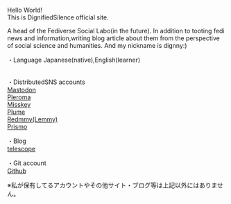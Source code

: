 Hello World!<br>
This is DignifiedSilence official site.<br>

A head of the Fediverse Social Labo(in the future).
In addition to tooting fedi news and information,writing blog article about them from the perspective of social science and humanities.
And my nickname is dignny:)

・Language
Japanese(native),English(learner)

<br>
・DistributedSNS accounts<br>
<a rel="me" href="https://ukadon.shillest.net/@4ioskd">Mastodon</a><br>
<a rel="me" href="https://lufimianet.jp/users/4ioskd">Pleroma</a><br>
<a rel="me" href="https://misskey.de/@4ioskd">Misskey</a><br>
<a rel="me" href="https://plume.xn--krsgw--n73t.com/@/4ioskd">Plume</a><br>
<a rel="me" href="https://lemmy.cardina1.red/u/DignifiedSilence">Redmmy(Lemmy)</a><br>
<a rel="me" href="https://prismo.fedibird.com/@4ioskd">Prismo</a>
  
・Blog<br>
<a rel="me" href="https://telescope.ac/feditointanetutonoarekore-y3y78Azj8">telescope</a>

・Git account<br>
<a rel="me" href="https://github.com/4ioskd">Github</a>

※私が保有してるアカウントやその他サイト・ブログ等は上記以外にはありません。
